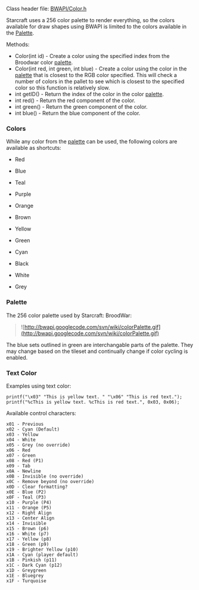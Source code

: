 Class header file: [BWAPI/Color.h](http://code.google.com/p/bwapi/source/browse/trunk/bwapi/include/BWAPI/Color.h#)

Starcraft uses a 256 color palette to render everything, so the colors available for draw shapes using BWAPI is limited to the colors available in the [Palette](#Palette.md).

Methods:
  * Color(int id) - Create a color using the specified index from the Broodwar color [palette](#Palette.md).
  * Color(int red, int green, int blue) - Create a color using the color in the [palette](#Palette.md) that is closest to the RGB color specified. This will check a number of colors in the pallet to see which is closest to the specified color so this function is relatively slow.
  * int getID() - Return the index of the color in the color [palette](#Palette.md).
  * int red() - Return the red component of the color.
  * int green() - Return the green component of the color.
  * int blue() - Return the blue component of the color.

### Colors ###
While any color from the [palette](#Palette.md) can be used, the following colors are available as shortcuts:

  * Red
  * Blue
  * Teal
  * Purple
  * Orange
  * Brown
  * Yellow
  * Green
  * Cyan

  * Black
  * White
  * Grey

### Palette ###
The 256 color palette used by Starcraft: BroodWar:

> ![http://bwapi.googlecode.com/svn/wiki/colorPalette.gif](http://bwapi.googlecode.com/svn/wiki/colorPalette.gif)

The blue sets outlined in green are interchangable parts of the palette. They may change based on the tileset and continually change if color cycling is enabled.

### Text Color ###
Examples using text color:
```
printf("\x03" "This is yellow text. " "\x06" "This is red text.");
printf("%cThis is yellow text. %cThis is red text.", 0x03, 0x06);
```

Available control characters:
```
x01 - Previous
x02 - Cyan (Default)
x03 - Yellow
x04 - White
x05 - Grey (no override)
x06 - Red
x07 - Green
x08 - Red (P1)
x09 - Tab
x0A - Newline
x0B - Invisible (no override)
x0C - Remove beyond (no override)
x0D - Clear formatting?
x0E - Blue (P2)
x0F - Teal (P3)
x10 - Purple (P4)
x11 - Orange (P5)
x12 - Right Align
x13 - Center Align
x14 - Invisible
x15 - Brown (p6)
x16 - White (p7)
x17 - Yellow (p8)
x18 - Green (p9)
x19 - Brighter Yellow (p10)
x1A - Cyan (player default)
x1B - Pinkish (p11)
x1C - Dark Cyan (p12)
x1D - Greygreen
x1E - Bluegrey
x1F - Turquoise
```